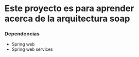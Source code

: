 # Este proyecto es para aprender acerca de la arquitectura soap
### Dependencias
* Spring web
* Spring web services
